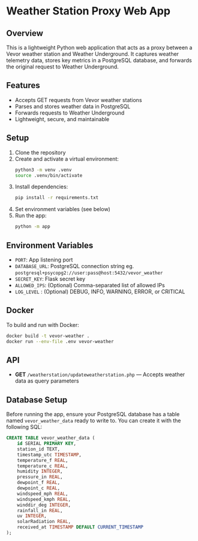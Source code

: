 # Weather Station Proxy Web App

## Overview
This is a lightweight Python web application that acts as a proxy between a Vevor weather station and Weather Underground. It captures weather telemetry data, stores key metrics in a PostgreSQL database, and forwards the original request to Weather Underground.

## Features
- Accepts GET requests from Vevor weather stations
- Parses and stores weather data in PostgreSQL
- Forwards requests to Weather Underground
- Lightweight, secure, and maintainable

## Setup
1. Clone the repository
2. Create and activate a virtual environment:
   ```bash
   python3 -m venv .venv
   source .venv/bin/activate
   ```
3. Install dependencies:
   ```bash
   pip install -r requirements.txt
   ```
4. Set environment variables (see below)
5. Run the app:
   ```bash
   python -m app
   ```

## Environment Variables
- `PORT`: App listening port 
- `DATABASE_URL`: PostgreSQL connection string eg. `postgresql+psycopg2://user:pass@host:5432/vevor_weather`
- `SECRET_KEY`: Flask secret key
- `ALLOWED_IPS`: (Optional) Comma-separated list of allowed IPs
- `LOG_LEVEL` : (Optional) DEBUG, INFO, WARNING, ERROR, or CRITICAL

## Docker
To build and run with Docker:
```bash
docker build -t vevor-weather .
docker run --env-file .env vevor-weather
```

## API
- **GET** `/weatherstation/updateweatherstation.php` — Accepts weather data as query parameters

## Database Setup

Before running the app, ensure your PostgreSQL database has a table named `vevor_weather_data` ready to write to. You can create it with the following SQL:

```sql
CREATE TABLE vevor_weather_data (
    id SERIAL PRIMARY KEY,
    station_id TEXT,
    timestamp_utc TIMESTAMP,
    temperature_f REAL,
    temperature_c REAL,
    humidity INTEGER,
    pressure_in REAL,
    dewpoint_f REAL,
    dewpoint_c REAL,
    windspeed_mph REAL,
    windspeed_kmph REAL,
    winddir_deg INTEGER,
    rainfall_in REAL,
    uv INTEGER,
    solarRadiation REAL,
    received_at TIMESTAMP DEFAULT CURRENT_TIMESTAMP
);
```
